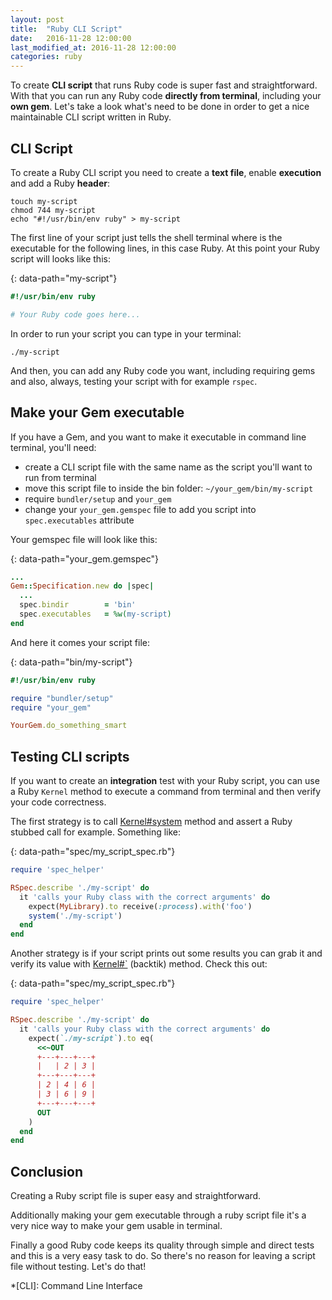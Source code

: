 ```yaml
---
layout: post
title:  "Ruby CLI Script"
date:   2016-11-28 12:00:00
last_modified_at: 2016-11-28 12:00:00
categories: ruby
---
```


To create **CLI script** that runs Ruby code is super fast and straightforward. With that you can run any Ruby code **directly from terminal**, including your **own gem**. Let's take a look what's need to be done in order to get a nice maintainable CLI script written in Ruby.

## CLI Script

To create a Ruby CLI script you need to create a **text file**, enable **execution** and add a Ruby **header**:

```shell
touch my-script
chmod 744 my-script
echo "#!/usr/bin/env ruby" > my-script
```

The first line of your script just tells the shell terminal where is the executable for the following lines, in this case Ruby. At this point your Ruby script will looks like this:

{: data-path="my-script"}
```ruby
#!/usr/bin/env ruby

# Your Ruby code goes here...
```

In order to run your script you can type in your terminal:

```shell
./my-script
```

And then, you can add any Ruby code you want, including requiring gems and also, always, testing your script with for example `rspec`.

## Make your Gem executable

If you have a Gem, and you want to make it executable in command line terminal, you'll need:

- create a CLI script file with the same name as the script you'll want to run from terminal
- move this script file to inside the bin folder: `~/your_gem/bin/my-script`
- require `bundler/setup` and `your_gem`
- change your `your_gem.gemspec` file to add you script into `spec.executables` attribute

Your gemspec file will look like this:

{: data-path="your_gem.gemspec"}
```ruby
...
Gem::Specification.new do |spec|
  ...
  spec.bindir        = 'bin'
  spec.executables   = %w(my-script)
end
```

And here it comes your script file:

{: data-path="bin/my-script"}
```ruby
#!/usr/bin/env ruby

require "bundler/setup"
require "your_gem"

YourGem.do_something_smart
```

## Testing CLI scripts

If you want to create an **integration** test with your Ruby script, you can use a Ruby `Kernel` method to execute a command from terminal and then verify your code correctness.

The first strategy is to call [Kernel#system][ruby-kernel-system] method and assert a Ruby stubbed call for example. Something like:

{: data-path="spec/my_script_spec.rb"}
```ruby
require 'spec_helper'

RSpec.describe './my-script' do
  it 'calls your Ruby class with the correct arguments' do
    expect(MyLibrary).to receive(:process).with('foo')
    system('./my-script')
  end
end
```

Another strategy is if your script prints out some results you can grab it and verify its value with [Kernel#`][ruby-kernel-backtick] (backtik) method. Check this out:

{: data-path="spec/my_script_spec.rb"}
```ruby
require 'spec_helper'

RSpec.describe './my-script' do
  it 'calls your Ruby class with the correct arguments' do
    expect(`./my-script`).to eq(
      <<~OUT
      +---+---+---+
      |   | 2 | 3 |
      +---+---+---+
      | 2 | 4 | 6 |
      | 3 | 6 | 9 |
      +---+---+---+
      OUT
    )
  end
end
```

## Conclusion

Creating a Ruby script file is super easy and straightforward.

Additionally making your gem executable through a ruby script file it's a very nice way to make your gem usable in terminal.

Finally a good Ruby code keeps its quality through simple and direct tests and this is a very easy task to do. So there's no reason for leaving a script file without testing. Let's do that!

[ruby-kernel-system]:   http://ruby-doc.org/core-2.3.3/Kernel.html#method-i-system
[ruby-kernel-backtick]: http://ruby-doc.org/core-2.3.3/Kernel.html#method-i-60

*[CLI]: Command Line Interface
